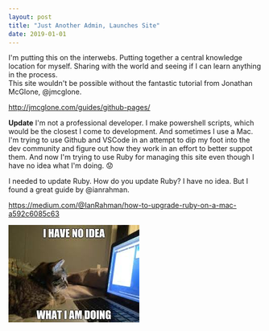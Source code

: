 ```yaml
---
layout: post
title: "Just Another Admin, Launches Site"
date: 2019-01-01
---
```


I'm putting this on the interwebs.  Putting together a central knowledge location for myself.  Sharing with the world and seeing if I can learn anything in the process.  
This site wouldn't be possible without the fantastic tutorial from Jonathan McGlone, @jmcglone.

<http://jmcglone.com/guides/github-pages/>

**Update**
I'm not a professional developer.  I make powershell scripts, which would be the closest I come to development.  And sometimes I use a Mac.  I'm trying to use Github and VSCode in an attempt to dip my foot into the dev community and figure out how they work in an effort to better suppot them.  And now I'm trying to use Ruby for managing this site even though I have no idea what I'm doing.  :worried:

I needed to update Ruby.  How do you update Ruby?  I have no idea.  But I found a great guide by @ianrahman.  

https://medium.com/@IanRahman/how-to-upgrade-ruby-on-a-mac-a592c6085c63

![alt text](https://raw.githubusercontent.com/soccershoe/JustAnotherAdmin/master/images/whatamidoing.jpg)